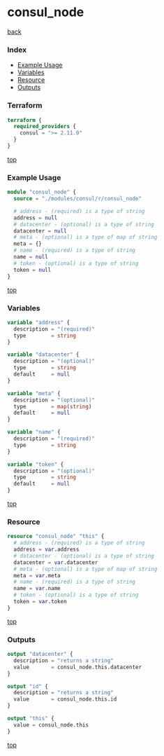# consul_node

[back](../consul.md)

### Index

- [Example Usage](#example-usage)
- [Variables](#variables)
- [Resource](#resource)
- [Outputs](#outputs)

### Terraform

```terraform
terraform {
  required_providers {
    consul = ">= 2.11.0"
  }
}
```

[top](#index)

### Example Usage

```terraform
module "consul_node" {
  source = "./modules/consul/r/consul_node"

  # address - (required) is a type of string
  address = null
  # datacenter - (optional) is a type of string
  datacenter = null
  # meta - (optional) is a type of map of string
  meta = {}
  # name - (required) is a type of string
  name = null
  # token - (optional) is a type of string
  token = null
}
```

[top](#index)

### Variables

```terraform
variable "address" {
  description = "(required)"
  type        = string
}

variable "datacenter" {
  description = "(optional)"
  type        = string
  default     = null
}

variable "meta" {
  description = "(optional)"
  type        = map(string)
  default     = null
}

variable "name" {
  description = "(required)"
  type        = string
}

variable "token" {
  description = "(optional)"
  type        = string
  default     = null
}
```

[top](#index)

### Resource

```terraform
resource "consul_node" "this" {
  # address - (required) is a type of string
  address = var.address
  # datacenter - (optional) is a type of string
  datacenter = var.datacenter
  # meta - (optional) is a type of map of string
  meta = var.meta
  # name - (required) is a type of string
  name = var.name
  # token - (optional) is a type of string
  token = var.token
}
```

[top](#index)

### Outputs

```terraform
output "datacenter" {
  description = "returns a string"
  value       = consul_node.this.datacenter
}

output "id" {
  description = "returns a string"
  value       = consul_node.this.id
}

output "this" {
  value = consul_node.this
}
```

[top](#index)